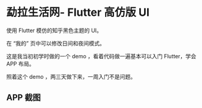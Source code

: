 <!--
 * @Author: your name
 * @Date: 2018-09-22 11:31:42
 * @LastEditTime: 2020-03-05 15:58:52
 * @LastEditors: Please set LastEditors
 * @Description: In User Settings Edit
 * @FilePath: /mongLa/README.md
 -->

# 勐拉生活网- Flutter 高仿版 UI

使用 Flutter 模仿的知乎黑色主题的 UI。

在 “我的” 页中可以修改日间和夜间模式。

这是我当初初学时做的一个 demo ，看着代码做一遍基本可以入门 Flutter，学会 APP 布局。

照着这个 demo ，两三天做下来，一周入门不是问题。

<!-- 现在我使用 Flutter 已经 5，6 个月了。我的更多 Flutter 的分享在：https://zhuanlan.zhihu.com/flutter -->

## APP 截图

<!-- ![wei](./image/1.png)
![wei](./image/2.png)
![wei](./image/3.png)
![wei](./image/4.png)
![wei](./image/5.png) -->
